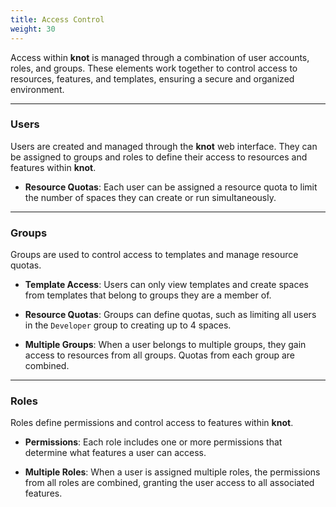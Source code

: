 ```yaml
---
title: Access Control
weight: 30
---
```


Access within **knot** is managed through a combination of user accounts, roles, and groups. These elements work together to control access to resources, features, and templates, ensuring a secure and organized environment.

---

### Users

Users are created and managed through the **knot** web interface. They can be assigned to groups and roles to define their access to resources and features within **knot**.

- **Resource Quotas**: Each user can be assigned a resource quota to limit the number of spaces they can create or run simultaneously.

---

### Groups

Groups are used to control access to templates and manage resource quotas.

- **Template Access**: Users can only view templates and create spaces from templates that belong to groups they are a member of.

- **Resource Quotas**: Groups can define quotas, such as limiting all users in the `Developer` group to creating up to 4 spaces.

- **Multiple Groups**: When a user belongs to multiple groups, they gain access to resources from all groups. Quotas from each group are combined.

---

### Roles

Roles define permissions and control access to features within **knot**.

- **Permissions**: Each role includes one or more permissions that determine what features a user can access.

- **Multiple Roles**: When a user is assigned multiple roles, the permissions from all roles are combined, granting the user access to all associated features.
